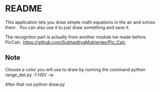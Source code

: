 # README

This application lets you draw simple math equations in the air and solves them .
You can also use it to just draw something and save it.

The recogniton part is actually from another module Ive made before. PicCalc. 
https://github.com/SubhadityaMukherjee/Pic_Calc

## Note
Choose a color you will use to draw by running the command 
python range_det.py -f HSV -w

After that run python draw.py


